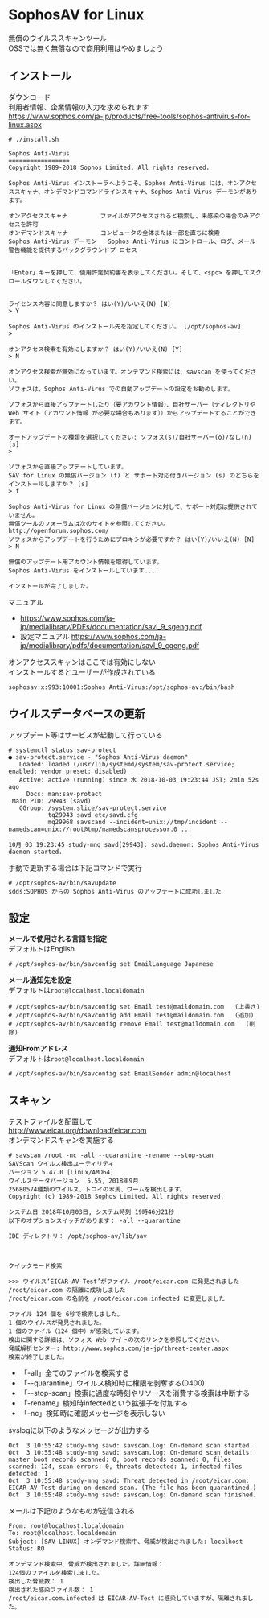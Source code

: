 # SophosAV for Linux
無償のウイルススキャンツール  
OSSでは無く無償なので商用利用はやめましょう  

## インストール
ダウンロード  
利用者情報、企業情報の入力を求められます  
https://www.sophos.com/ja-jp/products/free-tools/sophos-antivirus-for-linux.aspx  

```
# ./install.sh

Sophos Anti-Virus
=================
Copyright 1989-2018 Sophos Limited. All rights reserved.

Sophos Anti-Virus インストーラへようこそ。Sophos Anti-Virus には、オンアクセススキャナ、オンデマンドコマンドラインスキャナ、Sophos Anti-Virus デーモンがあります。

オンアクセススキャナ         ファイルがアクセスされると検索し、未感染の場合のみアクセスを許可
オンデマンドスキャナ         コンピュータの全体または一部を直ちに検索
Sophos Anti-Virus デーモン   Sophos Anti-Virus にコントロール、ログ、メール警告機能を提供するバックグラウンドプ ロセス


「Enter」キーを押して、使用許諾契約書を表示してください。そして、<spc> を押してスクロールダウンしてください。


ライセンス内容に同意しますか？ はい(Y)/いいえ(N) [N]
> Y

Sophos Anti-Virus のインストール先を指定してください。 [/opt/sophos-av]
>

オンアクセス検索を有効にしますか？ はい(Y)/いいえ(N) [Y]
> N

オンアクセス検索が無効になっています。オンデマンド検索には、savscan を使ってください。
ソフォスは、Sophos Anti-Virus での自動アップデートの設定をお勧めします。

ソフォスから直接アップデートしたり（要アカウント情報）、自社サーバー（ディレクトリや Web サイト（アカウント情報 が必要な場合もあります））からアップデートすることができます。

オートアップデートの種類を選択してください: ソフォス(s)/自社サーバー(o)/なし(n) [s]
>

ソフォスから直接アップデートしています。
SAV for Linux の無償バージョン (f) と サポート対応付きバージョン (s) のどちらをインストールしますか？ [s]
> f

Sophos Anti-Virus for Linux の無償バージョンに対して、サポート対応は提供されていません。
無償ツールのフォーラムは次のサイトを参照してください。http://openforum.sophos.com/
ソフォスからアップデートを行うためにプロキシが必要ですか？ はい(Y)/いいえ(N) [N]
> N

無償のアップデート用アカウント情報を取得しています。
Sophos Anti-Virus をインストールしています....

インストールが完了しました。

```

マニュアル  

* https://www.sophos.com/ja-jp/medialibrary/PDFs/documentation/savl_9_sgeng.pdf
* 設定マニュアル https://www.sophos.com/ja-jp/medialibrary/pdfs/documentation/savl_9_cgeng.pdf

オンアクセススキャンはここでは有効にしない  
インストールするとユーザーが作成されている  

```
sophosav:x:993:10001:Sophos Anti-Virus:/opt/sophos-av:/bin/bash
```

## ウイルスデータベースの更新  
アップデート等はサービスが起動して行っている  

```
# systemctl status sav-protect
● sav-protect.service - "Sophos Anti-Virus daemon"
   Loaded: loaded (/usr/lib/systemd/system/sav-protect.service; enabled; vendor preset: disabled)
   Active: active (running) since 水 2018-10-03 19:23:44 JST; 2min 52s ago
     Docs: man:sav-protect
 Main PID: 29943 (savd)
   CGroup: /system.slice/sav-protect.service
           tq29943 savd etc/savd.cfg
           mq29968 savscand --incident=unix://tmp/incident --namedscan=unix://root@tmp/namedscansprocessor.0 ...

10月 03 19:23:45 study-mng savd[29943]: savd.daemon: Sophos Anti-Virus daemon started.
```

手動で更新する場合は下記コマンドで実行  

```
# /opt/sophos-av/bin/savupdate
sdds:SOPHOS からの Sophos Anti-Virus のアップデートに成功しました
```

## 設定

**メールで使用される言語を指定**  
デフォルトはEnglish  

```
# /opt/sophos-av/bin/savconfig set EmailLanguage Japanese
```

**メール通知先を設定**  
デフォルトは`root@localhost.localdomain`

```
# /opt/sophos-av/bin/savconfig set Email test@maildomain.com   (上書き)
# /opt/sophos-av/bin/savconfig add Email test@maildomain.com   (追加)
# /opt/sophos-av/bin/savconfig remove Email test@maildomain.com   (削除)
```

**通知Fromアドレス**  
デフォルトは`root@localhost.localdomain`

```
# /opt/sophos-av/bin/savconfig set EmailSender admin@localhost
```

## スキャン
テストファイルを配置して  
http://www.eicar.org/download/eicar.com  
オンデマンドスキャンを実施する  

```
# savscan /root -nc -all --quarantine -rename --stop-scan
SAVScan ウイルス検出ユーティリティ
バージョン 5.47.0 [Linux/AMD64]
ウイルスデータバージョン  5.55, 2018年9月
25680574種類のウイルス、トロイの木馬、ワームを検出します。
Copyright (c) 1989-2018 Sophos Limited. All rights reserved.

システム日 2018年10月03日, システム時刻 19時46分21秒
以下のオプションスイッチがあります： -all --quarantine

IDE ディレクトリ： /opt/sophos-av/lib/sav



クイックモード検索

>>> ウイルス‘EICAR-AV-Test’がファイル /root/eicar.com に発見されました
/root/eicar.com の隔離に成功しました
/root/eicar.com の名前を /root/eicar.com.infected に変更しました

ファイル 124 個を 6秒で検索しました。
1 個のウイルスが発見されました。
1 個のファイル（124 個中）が感染しています。
検出に関する詳細は、ソフォス Web サイトの次のリンクを参照してください。
脅威解析センター: http://www.sophos.com/ja-jp/threat-center.aspx
検索が終了しました。
```

* 「-all」全てのファイルを検索する  
* 「--quarantine」ウイルス検知時に権限を剥奪する(0400)  
* 「--stop-scan」検索に過度な時刻やリソースを消費する検索は中断する  
* 「-rename」検知時infectedという拡張子を付加する  
* 「-nc」検知時に確認メッセージを表示しない  

syslogに以下のようなメッセージが出力する  

```
Oct  3 10:55:42 study-mng savd: savscan.log: On-demand scan started.
Oct  3 10:55:48 study-mng savd: savscan.log: On-demand scan details: master boot records scanned: 0, boot records scanned: 0, files scanned: 124, scan errors: 0, threats detected: 1, infected files detected: 1
Oct  3 10:55:48 study-mng savd: Threat detected in /root/eicar.com: EICAR-AV-Test during on-demand scan. (The file has been quarantined.)
Oct  3 10:55:48 study-mng savd: savscan.log: On-demand scan finished.
```

メールは下記のようなものが送信される  

```
From: root@localhost.localdomain
To: root@localhost.localdomain
Subject: [SAV-LINUX] オンデマンド検索中、脅威が検出されました: localhost
Status: RO

オンデマンド検索中、脅威が検出されました。詳細情報：
124個のファイルを検索しました。
検出した脅威数： 1
検出された感染ファイル数： 1
/root/eicar.com.infected は EICAR-AV-Test に感染していますが、隔離されました。
```
